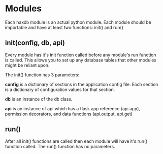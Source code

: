 Modules
========

Each haxdb module is an actual python module.  Each module should be importable and have at least two functions: init() and run()


init(config, db, api)
----------------------

Every module has it's init function called before any module's run function is called.  This allows you to set up any database tables that other modules might be reliant upon.

The init() function has 3 parameters:

**config** is a dictionary of sections in the application config file.  Each section is a dictionary of configuration values for that section.

**db** is an instance of the db class.

**api** is an instance of api which has a flask app reference (api.app), permission decorators, and data functions (api.output, api.get)



run()
------

After all init() functions are called then each module will have it's run() function called.  The run() function has no parameters.
